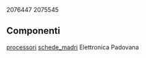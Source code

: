 2076447
2075545

## Componenti
[processori](Componenti/processori.md)
[schede_madri](Componenti/schede_madri.md)
Elettronica Padovana